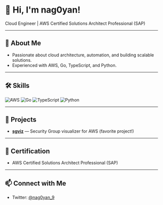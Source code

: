 # 👋 Hi, I'm nag0yan!

Cloud Engineer | AWS Certified Solutions Architect Professional (SAP)

---

## 🚀 About Me

- Passionate about cloud architecture, automation, and building scalable solutions.
- Experienced with AWS, Go, TypeScript, and Python.

---

## 🛠️ Skills

![AWS](https://img.shields.io/badge/AWS-232F3E?style=flat&logo=amazon-aws&logoColor=white)
![Go](https://img.shields.io/badge/Go-00ADD8?style=flat&logo=go&logoColor=white)
![TypeScript](https://img.shields.io/badge/TypeScript-3178C6?style=flat&logo=typescript&logoColor=white)
![Python](https://img.shields.io/badge/Python-3776AB?style=flat&logo=python&logoColor=white)

---

## 🌟 Projects

- **[sgviz](https://github.com/nag0yan/sgviz)** — Security Group visualizer for AWS (favorite project!)

---

## 🏅 Certification

- AWS Certified Solutions Architect Professional (SAP)

---

## 📫 Connect with Me

- Twitter: [@nag0yan_9](https://twitter.com/nag0yan_9)
